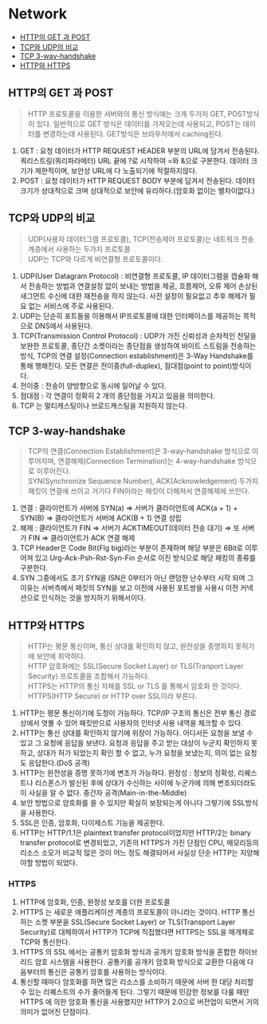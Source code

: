 # Network

- [HTTP의 GET 과 POST](#http의-get-과-post)
- [TCP와 UDP의 비교](#tcp와-udp의-비교)
- [TCP 3-way-handshake](#tcp-3-way-handshake)
- [HTTP와 HTTPS](#http와-https)

## HTTP의 GET 과 POST

> HTTP 프로토콜을 이용한 서버와의 통신 방식에는 크게 두가지 GET, POST방식이 있다.
> 일반적으로 GET 방식은 데이터를 가져오는데 사용되고, POST는 데이터를 변경하는데 사용된다. GET방식은 브라우저에서 caching된다.

1. GET : 요청 데이터가 HTTP REQUEST HEADER 부분의 URL에 담겨서 전송된다. 쿼리스트링(쿼리파라메터) URL 끝에 ?로 시작하여 =와 &으로 구분한다. 데이터 크기가 제한적이며, 보안상 URL에 다 노출되기에 적절하지않다.
2. POST : 요청 데이터가 HTTP REQUEST BODY 부분에 담겨서 전송된다. 데이터 크기가 상대적으로 크며 상대적으로 보안에 유리하다.(암호화 없이는 별차이없다.)

## TCP와 UDP의 비교

> UDP(사용자 데이터그램 프로토콜), TCP(전송제어 프로토콜)는 네트워크 전송 계층에서 사용하는 두가지 프로토콜  
> UDP는 TCP와 다르게 비연결형 프로토콜이다.

1. UDP(User Datagram Protocol) : 비연결형 프로토콜, IP 데이터그램을 캡슐화 해서 전송하는 방법과 연결설정 없이 보내는 방법을 제공, 흐름제어, 오류 제어 손상된 새그먼트 수신에 대한 재전송을 하지 않는다. 사전 설정이 필요없고 추후 해제가 필요 없는 서비스에 주로 사용된다.
2. UDP는 단순히 포트들을 이용해서 IP프로토콜에 대한 인터페이스를 제공하는 목적으로 DNS에서 사용된다.
3. TCP(Transmission Control Protocol) : UDP가 가진 신뢰성과 순차적인 전달을 보완한 프로토콜, 종단간 소켓이라는 종단점을 생성하여 바이트 스트림을 전송하는 방식, TCP의 연결 설정(Connection establishment)은 3-Way Handshake를 통해 행해진다. 모든 연결은 전이중(full-duplex), 점대점(point to point)방식이다.
4. 전이중 : 전송이 양방향으로 동시에 일어날 수 있다.
5. 점대점 : 각 연결이 정확히 2 개의 종단점을 가지고 있음을 의미한다. 
6. TCP 는 멀티캐스팅이나 브로드캐스팅을 지원하지 않는다.

## TCP 3-way-handshake

> TCP의 연결(Connection Establishment)은 3-way-handshake 방식으로 이루어지며, 연결해제(Connection Termination)는 4-way-handshake 방식으로 이루어진다.  
> SYN(Synchronize Sequence Number), ACK(Acknowledgement) 두가지 패킷이 연결에 쓰이고 거기다 FIN이라는 패킷이 더해져서 연결해제에 쓰인다.

1. 연결 : 클라이언트가 서버에 SYN(a) => 서버가 클라이언트에 ACK(a + 1) + SYN(B) => 클라이언트가 서버에 ACK(B + 1) 연결 성립
2. 해제 : 클라이언트가 FIN => 서버가 ACKTIMEOUT(데이터 전송 대기) => 또 서버가 FIN => 클라이언트가 ACK 연결 해제
3. TCP Header은 Code Bit(Flg big)라는 부분이 존재하며 해당 부분은 6Bit로 이루어져 있고 Urg-Ack-Psh-Rst-Syn-Fin 순서로 이진 방식으로 해당 패킹의 종류를 구분한다.
4. SYN 그중에서도 초기 SYN을 ISN은 0부터가 아닌 랜덤한 난수부터 시작 되며 그 이유는 서버측에서 패킷의 SYN을 보고 이전에 사용된 포트쌍을 사용시 이전 커넥션으로 인식하는 것을 방지하기 위해서이다.

## HTTP와 HTTPS

> HTTP는 평문 통신이며, 통신 상대를 확인하지 않고, 완전성을 증명하지 못허기에 보안에 취약하다.  
> HTTP 암호화에는 SSL(Secure Socket Layer) or TLS(Tranport Layer Security) 프로토콜을 조합해서 가능하다.  
> HTTPS는 HTTP의 통신 자체를 SSL or TLS 를 통해서 암호화 한 것이다. HTTPS(HTTP Secure) or HTTP over SSL이라 부른다.

1. HTTP는 평문 통신이기에 도청이 가능하다. TCP/IP 구조의 통신은 전부 통신 경로 상에서 엿볼 수 있어 패킷만으로 사용자의 인터넷 사용 내역을 체크할 수 있다.
2. HTTP는 통신 상대를 확인하지 않기에 위장이 가능하다. 어디서든 요청을 보낼 수 있고 그 요청에 응답을 보낸다. 요청과 응답을 주고 받는 대상이 누군지 확인하지 못하고, 상대가 허가 되었는지 확인 할 수 없고, 누가 요청을 보냈는지, 의미 없는 요청도 응답한다.(DoS 공격)
3. HTTP는 완전성을 증명 못하기에 변조가 가능하다. 완정성 : 정보의 정확성, 리퀘스트나 리스폰스가 발신된 후에 상대가 수신하는 사이에 누군가에 의해 변조되더라도 이 사실을 알 수 없다. 중간자 공격(Main-in-the-Middle)
4. 보안 방법으로 암호화를 쓸 수 있지만 확실히 보장되는게 아니다 그렇기에 SSL방식을 사용한다.
5. SSL은 인증, 암호화, 다이제스트 기능을 제공한다.
6. HTTP는 HTTP/1.1은 plaintext transfer protocol이었지만 HTTP/2는 binary transfer protocol로 변경되었고, 기존의 HTTPS가 가진 단점인 CPU, 메모리등의 리소스 소모가 비교적 많은 것이 어느 정도 해결되어서 사실상 단순 HTTP는 지양해야할 방법이 되었다.

### HTTPS

1. HTTP에 암호화, 인증, 완정성 보호를 더한 프로토콜
2. HTTPS 는 새로운 애플리케이션 계층의 프로토콜이 아니라는 것이다. HTTP 통신하는 소켓 부분을 SSL(Secure Socket Layer) or TLS(Transport Layer Security)로 대체하여서 HTTP가 TCP에 직접했다면 HTTPS는 SSL을 매개체로 TCP와 통신한다.
3. HTTPS 의 SSL 에서는 공통키 암호화 방식과 공개키 암호화 방식을 혼합한 하이브리드 암호 시스템을 사용한다. 공통키를 공개키 암호화 방식으로 교환한 다음에 다음부터의 통신은 공통키 암호를 사용하는 방식이다.
4. 통신할 때마다 암호화를 하면 많은 리소스를 소비하기 때문에 서버 한 대당 처리할 수 있는 리퀘스트의 수가 줄어들게 된다. 그렇기 때문에 민감한 정보를 다룰 때만 HTTPS 에 의한 암호화 통신을 사용했지만 HTTP가 2.0으로 버전업이 되면서 거의 의미가 없어진 단점이다.